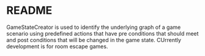 # README #

GameStateCreator is used to identify the underlying graph of a game scenario using predefined actions that have pre conditions that should meet and post conditions that will be changed in the game state. 
CUrrently development is for room escape games.